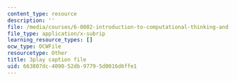 ```yaml
---
content_type: resource
description: ''
file: /media/courses/6-0002-introduction-to-computational-thinking-and-data-science-fall-2016/663807dc409052db97795d0016d6ffe1_C1lhuz6pZC0.vtt
file_type: application/x-subrip
learning_resource_types: []
ocw_type: OCWFile
resourcetype: Other
title: 3play caption file
uid: 663807dc-4090-52db-9779-5d0016d6ffe1
---
```


